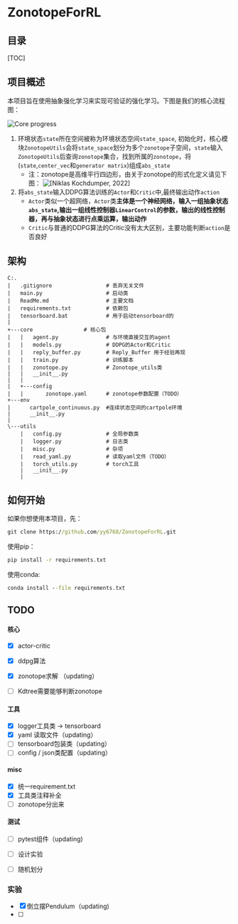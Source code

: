 # ZonotopeForRL

## 目录

[TOC]

## 项目概述

本项目旨在使用抽象强化学习来实现可验证的强化学习。下图是我们的核心流程图：

![Core progress](https://typora-yy.oss-cn-hangzhou.aliyuncs.com/Typora-img/architection.png)

1. 环境状态`state`所在空间被称为环境状态空间`state_space`, 初始化时，核心模块`ZonotopeUtils`会将`state_space`划分为多个`zonotope`子空间，`state`输入`ZonotopeUtils`后查询`zonotope`集合，找到所属的`zonotope`，将(`state`,`center_vec`和`generator matrix`)组成`abs_state`
   - 注：zonotope是高维平行四边形，由关于zonotope的形式化定义请见下图：
     ![[Niklas Kochdumper, 2022] ](https://typora-yy.oss-cn-hangzhou.aliyuncs.com/Typora-img/image-20231107112301574.png)
2. 将`abs_state`输入DDPG算法训练的`Actor`和`Critic`中,最终输出动作`action`
   - `Actor`类似一个超网络，`Actor`类**主体是一个神经网络，输入一组抽象状态`abs_state`,输出一组线性控制器`LinearControl`的参数，输出的线性控制器，再与抽象状态进行点乘运算，输出动作**
   - `Critic`与普通的DDPG算法的Critic没有太大区别，主要功能判断`action`是否良好



## 架构

```
C:.
|   .gitignore                 # 丢弃无关文件
|   main.py 				   # 启动类
|   ReadMe.md                  # 主要文档
|   requirements.txt           # 依赖包
|   tensorboard.bat			   # 用于启动tensorboard的
|
+---core				# 核心包
|   |   agent.py               # 与环境直接交互的agent       
|   |   models.py			   # DDPG的Actor和Critic
|   |   reply_buffer.py        # Reply_Buffer 用于经验再现
|   |   train.py			   # 训练脚本
|   |   zonotope.py			   # Zonotope_utils类
|   |   __init__.py            
|   |
|   +---config
|   |       zonotope.yaml      # zonotope参数配置（TODO）
+---env 
|      cartpole_continuous.py  #连续状态空间的cartpole环境
|      __init__.py             
|
\---utils
    |   config.py              # 全局参数类
    |   logger.py			   # 日志类
    |   misc.py				   # 杂项
    |   read_yaml.py           # 读取yaml文件（TODO）
    |   torch_utils.py         # torch工具
    |   __init__.py
    |
```



## 如何开始

如果你想使用本项目，先：

```bat
git clone https://github.com/yy6768/ZonotopeForRL.git
```

使用pip：

```bat
pip install -r requirements.txt
```

使用conda:

```bat
conda install --file requirements.txt
```







## TODO

#### 核心

- [x] actor-critic

- [x] ddpg算法

- [x] zonotope求解 （updating）

- [ ] Kdtree需要能够判断zonotope


#### 工具

- [x] logger工具类 -> tensorboard
- [x] yaml 读取文件（updating）
- [ ] tensorboard包装类（updating）
- [ ] config / json类配置（updating）

#### misc
- [x] 统一requirement.txt
- [x] 工具类注释补全
- [ ] zonotope分出来

#### 测试

- [ ] pytest组件（updating)
- [ ] 设计实验
- [ ] 随机划分



### 实验

- [x] 倒立摆Pendulum（updating)
- [ ] 

